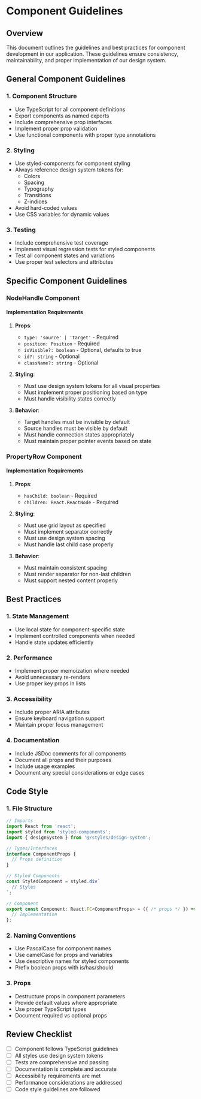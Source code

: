 # Component Guidelines

## Overview
This document outlines the guidelines and best practices for component development in our application. These guidelines ensure consistency, maintainability, and proper implementation of our design system.

## General Component Guidelines

### 1. Component Structure
- Use TypeScript for all component definitions
- Export components as named exports
- Include comprehensive prop interfaces
- Implement proper prop validation
- Use functional components with proper type annotations

### 2. Styling
- Use styled-components for component styling
- Always reference design system tokens for:
  - Colors
  - Spacing
  - Typography
  - Transitions
  - Z-indices
- Avoid hard-coded values
- Use CSS variables for dynamic values

### 3. Testing
- Include comprehensive test coverage
- Implement visual regression tests for styled components
- Test all component states and variations
- Use proper test selectors and attributes

## Specific Component Guidelines

### NodeHandle Component

#### Implementation Requirements
1. **Props**:
   - `type: 'source' | 'target'` - Required
   - `position: Position` - Required
   - `isVisible?: boolean` - Optional, defaults to true
   - `id?: string` - Optional
   - `className?: string` - Optional

2. **Styling**:
   - Must use design system tokens for all visual properties
   - Must implement proper positioning based on type
   - Must handle visibility states correctly

3. **Behavior**:
   - Target handles must be invisible by default
   - Source handles must be visible by default
   - Must handle connection states appropriately
   - Must maintain proper pointer events based on state

### PropertyRow Component

#### Implementation Requirements
1. **Props**:
   - `hasChild: boolean` - Required
   - `children: React.ReactNode` - Required

2. **Styling**:
   - Must use grid layout as specified
   - Must implement separator correctly
   - Must use design system spacing
   - Must handle last child case properly

3. **Behavior**:
   - Must maintain consistent spacing
   - Must render separator for non-last children
   - Must support nested content properly

## Best Practices

### 1. State Management
- Use local state for component-specific state
- Implement controlled components when needed
- Handle state updates efficiently

### 2. Performance
- Implement proper memoization where needed
- Avoid unnecessary re-renders
- Use proper key props in lists

### 3. Accessibility
- Include proper ARIA attributes
- Ensure keyboard navigation support
- Maintain proper focus management

### 4. Documentation
- Include JSDoc comments for all components
- Document all props and their purposes
- Include usage examples
- Document any special considerations or edge cases

## Code Style

### 1. File Structure
```typescript
// Imports
import React from 'react';
import styled from 'styled-components';
import { designSystem } from '@/styles/design-system';

// Types/Interfaces
interface ComponentProps {
  // Props definition
}

// Styled Components
const StyledComponent = styled.div`
  // Styles
`;

// Component
export const Component: React.FC<ComponentProps> = ({ /* props */ }) => {
  // Implementation
};
```

### 2. Naming Conventions
- Use PascalCase for component names
- Use camelCase for props and variables
- Use descriptive names for styled components
- Prefix boolean props with is/has/should

### 3. Props
- Destructure props in component parameters
- Provide default values where appropriate
- Use proper TypeScript types
- Document required vs optional props

## Review Checklist
- [ ] Component follows TypeScript guidelines
- [ ] All styles use design system tokens
- [ ] Tests are comprehensive and passing
- [ ] Documentation is complete and accurate
- [ ] Accessibility requirements are met
- [ ] Performance considerations are addressed
- [ ] Code style guidelines are followed 